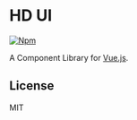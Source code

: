 # HD UI

[![Npm](https://img.shields.io/npm/v/hn-ui)](https://www.npmjs.com/package/hn-ui)

A Component Library for [Vue.js](https://cn.vuejs.org).

## License

MIT
